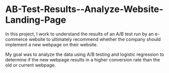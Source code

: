 # AB-Test-Results--Analyze-Website-Landing-Page

In this project, I work to understand the results of an A/B test run by an e-commerce website to ultimately recommend whether the company should implement a new webpage on their website. 

My goal was to analyze the data using A/B testing and logistic regression to determine if the new webpage results in a higher conversion rate than the old or current webpage.
